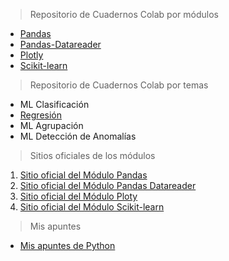 > Repositorio de Cuadernos Colab por módulos

- [Pandas](md/pandas.md)
- [Pandas-Datareader](md/pandasdr.md)
- [Plotly](md/plotly.md)
- [Scikit-learn](md/scikit-learn.md)

> Repositorio de Cuadernos Colab por temas

- ML Clasificación
- [Regresión](md/regresion.md)
- ML Agrupación
- ML Detección de Anomalías

> Sitios oficiales de los módulos

1. [Sitio oficial del Módulo Pandas](https://pandas.pydata.org)
1. [Sitio oficial del Módulo Pandas Datareader](https://pandas-datareader.readthedocs.io/en/latest/)
1. [Sitio oficial del Módulo Ploty](https://plotly.com/python/)
1. [Sitio oficial del Módulo Scikit-learn](https://scikit-learn.org/stable/)

> Mis apuntes

- [Mis apuntes de Python](md/python.md) 

